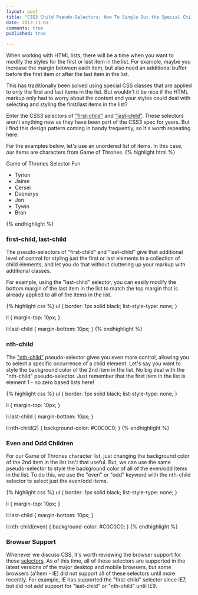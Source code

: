```yaml
---
layout: post
title: "CSS3 Child Pseudo-Selectors: How To Single Out the Special Children"
date: 2013-11-01
comments: true
published: true

---
```

When working with HTML lists, there will be a time when you want to modify the styles for the first or last item in the list. For example, maybe you increase the margin between each item, but also need an additional buffer before the first item or after the last item in the list.

This has traditionally been solved using special CSS classes that are applied to only the first and last items in the list. But wouldn't it be nice if the HTML markup only had to worry about the content and your styles could deal with selecting and styling the first/last items in the list?  

Enter the CSS3 selectors of ["first-child"](https://developer.mozilla.org/en-US/docs/Web/CSS/:first-child) and ["last-child"](https://developer.mozilla.org/en-US/docs/Web/CSS/:last-child).  These selectors aren't anything new as they have been part of the CSS3 spec for years.  But I find this design pattern coming in handy frequently, so it's worth repeating here.  

For the examples below, let's use an unordered list of items. In this case, our items are characters from Game of Thrones.
{% highlight html %}
<div class="hero-unit">
  <p>Game of Thrones Selector Fun</p>
  <ul>
    <li>Tyrion</li>
    <li>Jaime</li>
    <li>Cersei</li>
    <li>Daenerys</li>
    <li>Jon</li>
    <li>Tywin</li>
    <li>Bran</li>
  </ul>
</div>
{% endhighlight %}

### first-child, last-child
The pseudo-selectors of "first-child" and "last-child" give that additional level of control for styling just the first or last elements in a collection of child elements, and let you do that without cluttering up your markup with additional classes.  

For example, using the "last-child" selector, you can easily modify the bottom margin of the last item in the list to match the top margin that is already applied to all of the items in the list.  

{% highlight css %}
ul {
    border: 1px solid black;
    list-style-type: none;
}

li {
    margin-top: 10px;
}

li:last-child {
    margin-bottom: 10px;
}
{% endhighlight %}

### nth-child
The ["nth-child"](https://developer.mozilla.org/en-US/docs/Web/CSS/:nth-child) pseudo-selector gives you even more control, allowing you to select a specific occurrence of a child element.  Let's say you want to style the background color of the 2nd item in the list.  No big deal with the "nth-child" pseudo-selector. Just remember that the first item in the list is element 1 - no zero based lists here!

{% highlight css %}
ul {
    border: 1px solid black;
    list-style-type: none;
}

li {
    margin-top: 10px;
}

li:last-child {
    margin-bottom: 10px;
}

li:nth-child(2) {
    background-color: #C0C0C0;
}
{% endhighlight %}


### Even and Odd Children
For our Game of Thrones character list, just changing the background color of the 2nd item in the list isn't that useful. But, we can use the same pseudo-selector to style the background color of all of the even/odd items in the list.  To do this, we use the "even" or "odd" keyword with the nth-child selector to select just the even/odd items.  

{% highlight css %}
ul {
    border: 1px solid black;
    list-style-type: none;
}

li {
    margin-top: 10px;
}

li:last-child {
    margin-bottom: 10px;
}

li:nth-child(even) {
    background-color: #C0C0C0;
}
{% endhighlight %}

### Browser Support
Whenever we discuss CSS, it's worth reviewing the browser support for these [selectors](https://developer.mozilla.org/en-US/docs/Web/CSS/Reference). As of this time, all of these selectors are supported in the latest versions of the major desktop and mobile browsers, but some browsers (a'hem - IE) did not support all of these selectors until more recently. For example, IE has supported the "first-child" selector since IE7, but did not add support for "last-child" or "nth-child" until IE9.
